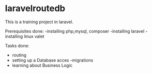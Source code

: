 # laravelroutedb
This is a training project in laravel.

Prerequisites done:
  -installing php,mysql, composer
  -installing laravel
  -installing linux valet

Tasks done:
  - routing
  - setting up a Database acces
      -migrations
  - learning about Business Logic
